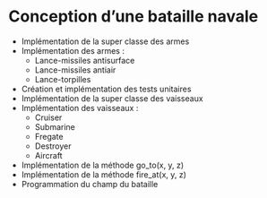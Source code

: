 # Conception d’une bataille navale

* Implémentation de la super classe des armes 
* Implémentation des armes : 
   * 	Lance-missiles antisurface
   * 	Lance-missiles antiair
   *	Lance-torpilles
* Création et implémentation des tests unitaires
* Implémentation de la super classe des vaisseaux
* Implémentation des vaisseaux :
   *  Cruiser
   * 	Submarine
   * 	Fregate
   * 	Destroyer
   * 	Aircraft
* Implémentation de la méthode go_to(x, y, z)
* Implémentation de la méthode fire_at(x, y, z)
* Programmation du champ du bataille
